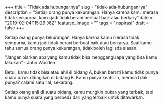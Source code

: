+++
title = "Tidak ada hubungannya"
slug = "tidak-ada-hubungannya"
description = "Setiap orang punya kekurangan. Hanya karena kamu merasa tidak sempurna, kamu jadi tidak berani berbuat baik atau berkary"
date = "2019-02-04T15:29:06Z"
featured_image = ""
tags = "inspirasi"
draft = false
+++ 
 
Setiap orang punya kekurangan. Hanya karena kamu merasa tidak sempurna, kamu jadi tidak berani berbuat baik atau berkarya. Saat kamu tahu semua orang punya kekurangan, tidak boleh lagi ada alasan.

"Jangan biarkan apa yang kamu tidak bisa menggangu apa yang bisa kamu lakukan" - John Wooden

Betul, kamu tidak bisa atau ahli di bidang A, bukan berarti kamu tidak punya suara untuk dibagikan di bidang B. Kamu punya keahlian, merasa tidak punya? dalami satu hal, sekarang. 

Setiap orang ahli di suatu bidang, kamu mungkin bukan yang terbaik, tapi kamu punya suara yang berbeda dari yang terbaik untuk ditawarkan.